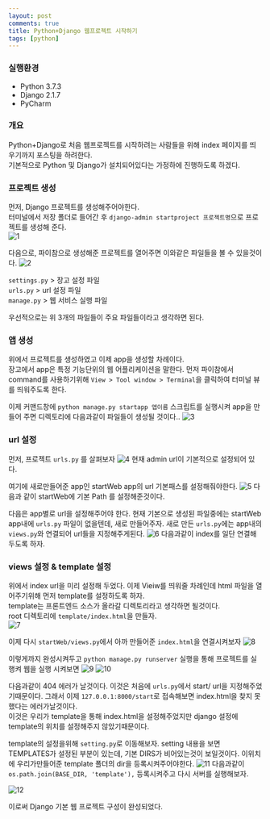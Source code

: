 ```yaml
---
layout: post
comments: true
title: Python+Django 웹프로젝트 시작하기
tags: [python]
---
```


### 실행환경
- Python 3.7.3
- Django 2.1.7
- PyCharm

### 개요
Python+Django로 처음 웹프로젝트를 시작하려는 사람들을 위해 index 페이지를 띄우기까지 포스팅을 하려한다.   
기본적으로 Python 및 Django가 설치되어있다는 가정하에 진행하도록 하겠다.

### 프로젝트 생성
먼저, Django 프로젝트를 생성해주어야한다.  
터미널에서 저장 폴더로 들어간 후 `django-admin startproject 프로젝트명`으로 프로젝트를 생성해 준다.  
 ![1]({{site.images}}/posts/2019-03-29-python-django-start/1.png)

다음으로, 파이참으로 생성해준 프로젝트를 열어주면 이와같은 파일들을 볼 수 있을것이다.
 ![2]({{site.images}}/posts/2019-03-29-python-django-start/2.png)

`settings.py` > 장고 설정 파일  
`urls.py` > url 설정 파일  
`manage.py` > 웹 서비스 실행 파일  

우선적으로는 위 3개의 파일들이 주요 파일들이라고 생각하면 된다.

### 앱 생성
위에서 프로젝트를 생성하였고 이제 app을 생성할 차례이다.   
장고에서 app은 특정 기능단위의 웹 어플리케이션을 말한다. 
먼저 파이참에서 command를 사용하기위해 `View > Tool window > Terminal`을 클릭하여 터미널 뷰를 띄워주도록 한다.

이제 커맨드창에 `python manage.py startapp 앱이름` 스크립트를 실행시켜 app을 만들어 주면 디렉토리에 다음과같이 파일들이 생성될 것이다..
 ![3]({{site.images}}/posts/2019-03-29-python-django-start/3.png)

### url 설정
먼저, 프로젝트 `urls.py` 를 살펴보자
 ![4]({{site.images}}/posts/2019-03-29-python-django-start/4.png)
현재 admin url이 기본적으로 설정되어 있다.  

여기에 새로만들어준 app인 startWeb app의 url 기본패스를 설정해줘야한다.  ![5]({{site.images}}/posts/2019-03-29-python-django-start/5.png)
다음과 같이 startWeb에 기본 Path 를 설정해준것이다.

다음은 app별로 url을 설정해주어야 한다. 현재 기본으로 생성된 파일중에는 startWeb app내에 `urls.py` 파일이 없을텐데, 새로 만들어주자. 새로 만든 `urls.py`에는 app내의 `views.py`와 연결되어 url들을 지정해주게된다. 
 ![6]({{site.images}}/posts/2019-03-29-python-django-start/6.png)
다음과같이 index를 일단 연결해두도록 하자.

### views 설정 & template 설정

위에서 index url을 미리 설정해 두었다. 이제 Vieiw를 띄워줄 차례인데 html 파일을 열어주기위해 먼저 template를 설정하도록 하자.  
template는 프론트엔드 소스가 올라갈 디렉토리라고 생각하면 될것이다.   
root 디렉토리에 `template/index.html`을 만들자.  
 ![7]({{site.images}}/posts/2019-03-29-python-django-start/7.png)

이제 다시 `startWeb/views.py`에서 아까 만들어준 `index.html`을 연결시켜보자
 ![8]({{site.images}}/posts/2019-03-29-python-django-start/8.png)

이렇게까지 완성시켜두고 `python manage.py runserver` 실행을 통해 프로젝트를 실행켜 웹을 실행 시켜보면 
 ![9]({{site.images}}/posts/2019-03-29-python-django-start/9.png)
 ![10]({{site.images}}/posts/2019-03-29-python-django-start/10.png)

다음과같이 404 에러가 날것이다. 이것은 처음에 `urls.py`에서 start/ url을 지정해주었기때문이다. 그래서 이제 `127.0.0.1:8000/start`로 접속해보면 index.html을 찾지 못했다는 에러가날것이다.  
이것은 우리가 template을 통해 index.html을 설정해주었지만 django 설정에 template의 위치를 설정해주지 않았기때문이다.  

template의 설정을위해 `setting.py`로 이동해보자. setting 내용을 보면 TEMPLATES가 설정된 부분이 있는데, 기본 DIRS가 비어있는것이 보일것이다. 이위치에 우리가만들어준 template 폴더의 dir을 등록시켜주어야한다. 
 ![11]({{site.images}}/posts/2019-03-29-python-django-start/11.png) 
다음과같이 `os.path.join(BASE_DIR, 'template'),` 등록시켜주고 다시 서버를 실행해보자.

 ![12]({{site.images}}/posts/2019-03-29-python-django-start/12.png) 

이로써 Django 기본 웹 프로젝트 구성이 완성되었다.

